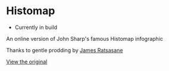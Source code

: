 # Histomap

- Currently in build

An online version of John Sharp's famous Histomap infographic

Thanks to gentle prodding by [James Ratsasane](https://www.linkedin.com/feed/update/urn:li:activity:6488006680654282752?commentUrn=urn%3Ali%3Acomment%3A%28activity%3A6488006680654282752%2C6491462432358309888%29&replyUrn=urn%3Ali%3Acomment%3A%28activity%3A6488006680654282752%2C6491562909926330368%29)

[View the original](https://i.imgur.com/qNbCQ7r.jpg)
